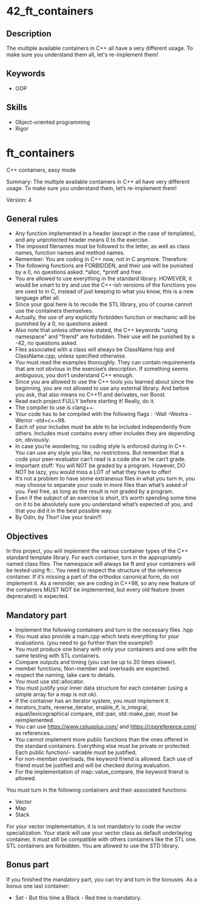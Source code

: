 # 42_ft_containers

## Description

The multiple available containers in C++ all have a very different usage. To make sure you understand them all, let's re-implement them!

## Keywords
* OOP

## Skills
* Object-oriented programming
* Rigor

# ft_containers
C++ containers, easy mode

Summary: The multiple available containers in C++ all have very different usage. To make sure you understand them, let’s re-implement them!

Version: 4

## General rules
* Any function implemented in a header (except in the case of templates), and any unprotected header means 0 to the exercise.
* The imposed filenames must be followed to the letter, as well as class names, function names and method names.
* Remember: You are coding in C++ now, not in C anymore. Therefore:
* The following functions are FORBIDDEN, and their use will be punished by a 0, no questions asked: *alloc, *printf and free.
* You are allowed to use everything in the standard library. HOWEVER, it would be smart to try and use the C++-ish versions of the functions you are used to in C, instead of just keeping to what you know, this is a new language after all.
* Since your goal here is to recode the STL library, you of course cannot use the containers themselves.
* Actually, the use of any explicitly forbidden function or mechanic will be punished by a 0, no questions asked.
* Also note that unless otherwise stated, the C++ keywords "using namespace" and "friend" are forbidden. Their use will be punished by a -42, no questions asked.
* Files associated with a class will always be ClassName.hpp and ClassName.cpp, unless specified otherwise.
* You must read the examples thoroughly. They can contain requirements that are not obvious in the exercise’s description. If something seems ambiguous, you don’t understand C++ enough.
* Since you are allowed to use the C++ tools you learned about since the beginning, you are not allowed to use any external library. And before you ask, that also means no C++11 and derivates, nor Boost.
* Read each project FULLY before starting it! Really, do it.
* The compiler to use is clang++.
* Your code has to be compiled with the following flags : -Wall -Wextra -Werror -std=c++98.
* Each of your includes must be able to be included independently from others. Includes must contains every other includes they are depending on, obviously.
* In case you’re wondering, no coding style is enforced during in C++. You can use any style you like, no restrictions. But remember that a code your peer-evaluator can’t read is a code she or he can’t grade.
* Important stuff: You will NOT be graded by a program. However, DO NOT be lazy, you would miss a LOT of what they have to offer!
* It’s not a problem to have some extraneous files in what you turn in, you may choose to separate your code in more files than what’s asked of you. Feel free, as long as the result is not graded by a program.
* Even if the subject of an exercise is short, it’s worth spending some time on it to be absolutely sure you understand what’s expected of you, and that you did it in the best possible way.
* By Odin, by Thor! Use your brain!!!

## Objectives
In this project, you will implement the various container types of the C++ standard template library. For each container, turn in the appropriately named class files. The namespace will always be ft and your containers will be tested using ft::<container>. You need to respect the structure of the reference container. If it’s missing a part of the orthodox canonical form, do not implement it. As a reminder, we are coding in C++98, so any new feature of the containers MUST NOT be implemented, but every old feature (even deprecated) is expected.

## Mandatory part

* Implement the following containers and turn in the necessary files <container>.hpp
* You must also provide a main.cpp which tests everything for your evaluations. (you need to go further than the example!)
* You must produce one binary with only your containers and one with the same testing with STL containers.
* Compare outputs and timing (you can be up to 20 times slower).
* member functions, Non-member and overloads are expected.
* respect the naming, take care to details.
* You must use std::allocator.
* You must justify your inner data structure for each container (using a simple array for a map is not ok).
* If the container has an iterator system, you must implement it.
* iterators_traits, reverse_iterator, enable_if, is_integral, equal/lexicographical compare, std::pair, std::make_pair, must be reimplemented.
* You can use https://www.cplusplus.com/ and https://cppreference.com/ as references.
* You cannot implement more public functions than the ones offered in the standard containers. Everything else must be private or protected. Each public function/- variable must be justified.
* For non-member overloads, the keyword friend is allowed. Each use of friend must be justified and will be checked during evaluation.
* For the implementation of map::value_compare, the keyword friend is allowed.

You must turn in the following containers and their associated functions:
* Vector
* Map
* Stack

For your vector implementation, it is not mandatory to code the vector<bool> specialization. Your stack will use your vector class as default underlaying container, it must still be compatible with others containers like the STL one. STL containers are forbidden. You are allowed to use the STD library.


## Bonus part
If you finished the mandatory part, you can try and turn in the bonuses. As a bonus one last container:
* Set - But this time a Black - Red tree is mandatory.
